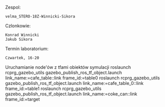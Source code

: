 Zespol: 

	velma_STERO-18Z-Winnicki-Sikora

Czlonkowie:

	Konrad Winnicki
	Jakub Sikora
	
Termin laboratorium:

	Czwartek, 16-20


Uruchamianie node'ów z tfami obiektów symulacji
roslaunch rcprg_gazebo_utils gazebo_publish_ros_tf_object.launch link_name:=cafe_table::link frame_id:=table0
roslaunch rcprg_gazebo_utils gazebo_publish_ros_tf_object.launch link_name:=cafe_table_0::link frame_id:=table1
roslaunch rcprg_gazebo_utils gazebo_publish_ros_tf_object.launch link_name:=coke_can::link frame_id:=target

